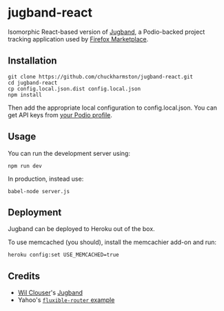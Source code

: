 # jugband-react

Isomorphic React-based version of [Jugband](https://github.com/clouserw/jugband), a Podio-backed project tracking application used by [Firefox Marketplace](https://jugband.paas.allizom.org/). 


## Installation

```shell
git clone https://github.com/chuckharmston/jugband-react.git
cd jugband-react
cp config.local.json.dist config.local.json
npm install
```

Then add the appropriate local configuration to config.local.json. You can get API keys from [your Podio profile](https://podio.com/settings/api).


## Usage

You can run the development server using:

```shell
npm run dev
```

In production, instead use:

```shell
babel-node server.js
```


## Deployment

Jugband can be deployed to Heroku out of the box.

To use memcached (you should), install the memcachier add-on and run:

```shell
heroku config:set USE_MEMCACHED=true
``` 


## Credits

- [Wil Clouser](http://micropipes.com/blog/)'s [Jugband](https://github.com/clouserw/jugband)
- Yahoo's [`fluxible-router` example](https://github.com/yahoo/flux-examples)
